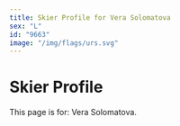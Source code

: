 ```yaml
---
title: Skier Profile for Vera Solomatova
sex: "L"
id: "9663"
image: "/img/flags/urs.svg" 
---
```


# Skier Profile

This page is for: Vera Solomatova.
    